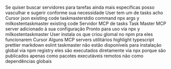 Se quiser buscar servidores para tarefas ainda mais específicas posso vasculhar e sugerir conforme sua necessidade
User
tem um de tasks acho
Cursor
json
  existing code 
taskmasterstdio 
command npx
args y milkostentaskmaster
  existing code 
Servidor MCP de tasks Task Master MCP server adicionado à sua configuração Pronto para uso via npx y milkostentaskmaster
User
instala os que criou glomal no npm pra eles funcionarem
Cursor
Alguns MCP servers utilitários highlight typescript prettier markdown eslint taskmaster não estão disponíveis para instalação global via npm registry  eles são executados diretamente via npx porque são publicados apenas como pacotes executáveis remotos não como dependências globais